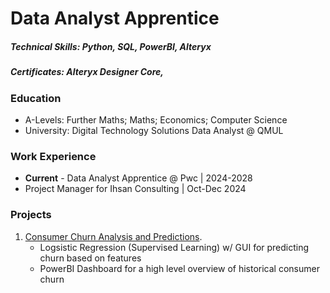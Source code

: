 # Data Analyst Apprentice

##### Technical Skills: Python, SQL, PowerBI, Alteryx
##### Certificates: Alteryx Designer Core, 

### Education 
- A-Levels: Further Maths; Maths; Economics; Computer Science 
- University: Digital Technology Solutions Data Analyst @ QMUL 

### Work Experience
- **Current** - Data Analyst Apprentice @ Pwc | 2024-2028
- Project Manager for Ihsan Consulting | Oct-Dec 2024


### Projects
1. [Consumer Churn Analysis and Predictions](https://ayoubgutin.github.io/customer-churn/).
   - Logsistic Regression (Supervised Learning) w/ GUI for predicting churn based on features
   - PowerBI Dashboard for a high level overview of historical consumer churn



